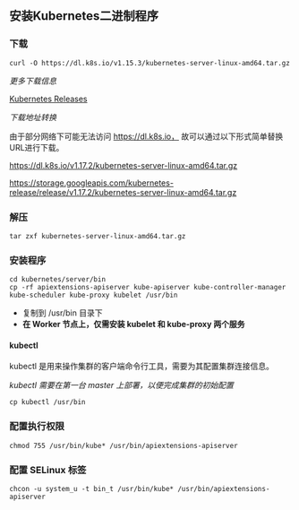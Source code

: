 



## 安装Kubernetes二进制程序

### 下载

```shell
curl -O https://dl.k8s.io/v1.15.3/kubernetes-server-linux-amd64.tar.gz
```



*更多下载信息*

[Kubernetes Releases](https://github.com/kubernetes/kubernetes/releases)



*下载地址转换*

由于部分网络下可能无法访问 https://dl.k8s.io， 故可以通过以下形式简单替换URL进行下载。

https://dl.k8s.io/v1.17.2/kubernetes-server-linux-amd64.tar.gz

https://storage.googleapis.com/kubernetes-release/release/v1.17.2/kubernetes-server-linux-amd64.tar.gz



### 解压

```shell
tar zxf kubernetes-server-linux-amd64.tar.gz
```



### 安装程序

```shell
cd kubernetes/server/bin
cp -rf apiextensions-apiserver kube-apiserver kube-controller-manager kube-scheduler kube-proxy kubelet /usr/bin
```

  - 复制到 /usr/bin 目录下
  - **在 Worker 节点上，仅需安装 kubelet 和 kube-proxy 两个服务**



#### kubectl

kubectl 是用来操作集群的客户端命令行工具，需要为其配置集群连接信息。



*kubectl 需要在第一台 master 上部署，以便完成集群的初始配置*



```shell
cp kubectl /usr/bin
```



### 配置执行权限

```shell
chmod 755 /usr/bin/kube* /usr/bin/apiextensions-apiserver
```



### 配置 SELinux 标签

```shell
chcon -u system_u -t bin_t /usr/bin/kube* /usr/bin/apiextensions-apiserver
```

